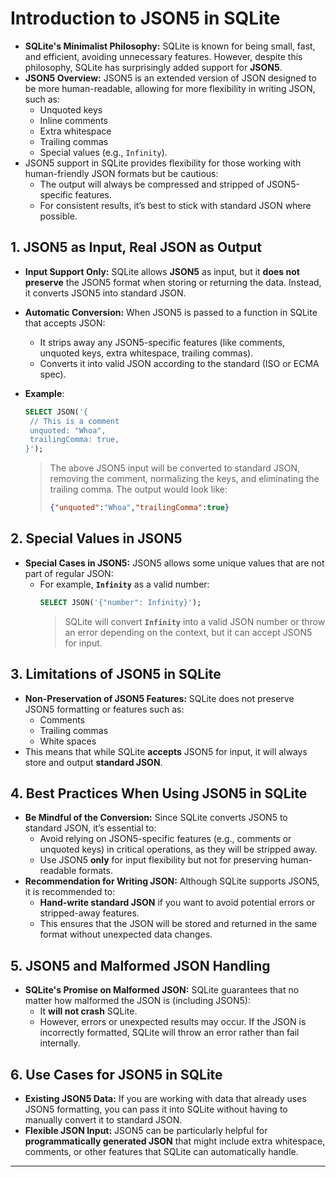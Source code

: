 # Introduction to JSON5 in SQLite

- **SQLite's Minimalist Philosophy:** SQLite is known for being small, fast, and efficient, avoiding unnecessary
  features. However, despite this philosophy, SQLite has surprisingly added support for **JSON5**.
- **JSON5 Overview:** JSON5 is an extended version of JSON designed to be more human-readable, allowing for more
  flexibility in writing JSON, such as:
    - Unquoted keys
    - Inline comments
    - Extra whitespace
    - Trailing commas
    - Special values (e.g., `Infinity`).
- JSON5 support in SQLite provides flexibility for those working with human-friendly JSON formats but be cautious:
    - The output will always be compressed and stripped of JSON5-specific features.
    - For consistent results, it’s best to stick with standard JSON where possible.

## 1. JSON5 as Input, Real JSON as Output

- **Input Support Only:** SQLite allows **JSON5** as input, but it **does not preserve** the JSON5 format when storing
  or returning the data. Instead, it converts JSON5 into standard JSON.
- **Automatic Conversion:** When JSON5 is passed to a function in SQLite that accepts JSON:
    - It strips away any JSON5-specific features (like comments, unquoted keys, extra whitespace, trailing commas).
    - Converts it into valid JSON according to the standard (ISO or ECMA spec).

- **Example**:
  ```sql
  SELECT JSON('{
   // This is a comment
   unquoted: "Whoa",
   trailingComma: true,
  }');
  ```
  > The above JSON5 input will be converted to standard JSON, removing the comment, normalizing the keys, and
  eliminating the trailing comma.
  > The output would look like:
  >  ```json
  >  {"unquoted":"Whoa","trailingComma":true}
  >  ```

## 2. Special Values in JSON5

- **Special Cases in JSON5:** JSON5 allows some unique values that are not part of regular JSON:
    - For example, **`Infinity`** as a valid number:
      ```sql
      SELECT JSON('{"number": Infinity}');
      ```
      > SQLite will convert **`Infinity`** into a valid JSON number or throw an error depending on the context, but it
      can
      >  accept JSON5 for input.

## 3. Limitations of JSON5 in SQLite

- **Non-Preservation of JSON5 Features:** SQLite does not preserve JSON5 formatting or features such as:
    - Comments
    - Trailing commas
    - White spaces
- This means that while SQLite **accepts** JSON5 for input, it will always store and output **standard JSON**.

## 4. Best Practices When Using JSON5 in SQLite

- **Be Mindful of the Conversion:** Since SQLite converts JSON5 to standard JSON, it’s essential to:
    - Avoid relying on JSON5-specific features (e.g., comments or unquoted keys) in critical operations, as they will be
      stripped away.
    - Use JSON5 **only** for input flexibility but not for preserving human-readable formats.
- **Recommendation for Writing JSON:** Although SQLite supports JSON5, it is recommended to:
    - **Hand-write standard JSON** if you want to avoid potential errors or stripped-away features.
    - This ensures that the JSON will be stored and returned in the same format without unexpected data changes.

## 5. JSON5 and Malformed JSON Handling

- **SQLite's Promise on Malformed JSON:** SQLite guarantees that no matter how malformed the JSON is (including JSON5):
    - It **will not crash** SQLite.
    - However, errors or unexpected results may occur. If the JSON is incorrectly formatted, SQLite will throw an error
      rather than fail internally.

## 6. Use Cases for JSON5 in SQLite

- **Existing JSON5 Data:** If you are working with data that already uses JSON5 formatting, you can pass it into SQLite
  without having to manually convert it to standard JSON.
- **Flexible JSON Input:** JSON5 can be particularly helpful for **programmatically generated JSON** that might include
  extra whitespace, comments, or other features that SQLite can automatically handle.

---